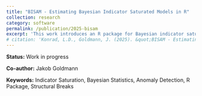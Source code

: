 ```yaml
---
title: "BISAM - Estimating Bayesian Indicator Saturated Models in R"
collection: research
category: software
permalink: /publication/2025-bisam
excerpt: 'This work introduces an R package for Bayesian indicator saturated models, enabling robust detection of outliers and structural breaks using non-local priors.'
# citation: 'Konrad, L.D., Goldmann, J. (2025). &quot;BISAM - Estimating Bayesian Indicator Saturated Models in R.&quot; <i>Unpublished Document</i>.'
---
```



**Status:** Work in progress

**Co-author:** Jakob Goldmann

**Keywords:** Indicator Saturation, Bayesian Statistics, Anomaly Detection, R Package, Structural Breaks

